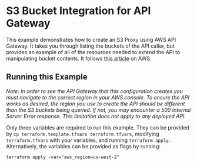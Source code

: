 # S3 Bucket Integration for API Gateway

This example demonstrates how to create an S3 Proxy using AWS API Gateway. It takes you through listing the buckets of the API caller, but provides an example of all of the resources needed to extend the API to manipulating bucket contents. It follows [this article](https://docs.aws.amazon.com/apigateway/latest/developerguide/integrating-api-with-aws-services-s3.html) on AWS.

## Running this Example

*Note: In order to see the API Gateway that this configuration creates you must navigate to the correct region in your AWS console. To ensure the API works as desired, the region you use to create the API should be different than the S3 buckets being queried. If not, you may encounter a 500 Internal Server Error response. This limitation does not apply to any deployed API.*

Only three variables are required to run this example. They can be provided by ```cp terraform.template.tfvars terraform.tfvars```, modifying ```terraform.tfvars``` with your variables, and running ```terraform apply```. Alternatively, the variables can be provided as flags by running:
```
terraform apply -var="aws_region=us-west-2"
```

